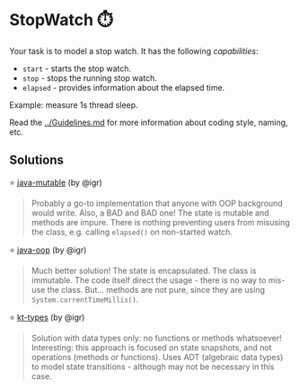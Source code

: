 # StopWatch ⏱️

Your task is to model a stop watch. It has the following _capabilities_:

+ `start` - starts the stop watch.
+ `stop` - stops the running stop watch.
+ `elapsed` - provides information about the elapsed time.

Example: measure 1s thread sleep.

Read the [../Guidelines.md](../Guidelines.md) for more information about coding style, naming, etc.

## Solutions

⭐️ [java-mutable](java-mutable) (by @igr)

> Probably a go-to implementation that anyone with OOP background would write. Also, a BAD and BAD one! The state is mutable and methods are impure. There is nothing preventing users from misusing the class, e.g. calling `elapsed()` on non-started watch.

⭐️ [java-oop](java-oop) (by @igr)

> Much better solution! The state is encapsulated. The class is immutable. The code itself direct the usage - there is no way to mis-use the class. But... methods are not pure, since they are using `System.currentTimeMillis()`.

⭐️ [kt-types](kt-types) (by @igr)

> Solution with data types only: no functions or methods whatsoever! Interesting: this approach is focused on state snapshots, and not operations (methods or functions). Uses ADT (algebraic data types) to model state transitions - although may not be necessary in this case.
